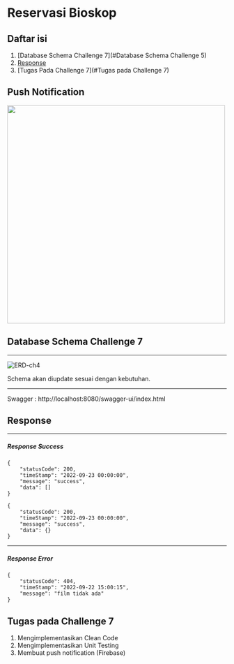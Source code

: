 # Reservasi Bioskop #

## Daftar isi ##
1. [Database Schema Challenge 7](#Database Schema Challenge 5)
2. [Response](#Response)
3. [Tugas Pada Challenge 7](#Tugas pada Challenge 7)

## Push Notification ##
<img height="500" src="https://user-images.githubusercontent.com/59663235/199898126-3477c0c2-1451-4bc2-b15c-f4df30aabd9d.gif">

## Database Schema Challenge 7 ##
<hr>
<img src="https://user-images.githubusercontent.com/59663235/193450349-86ca1d5e-5415-4703-819f-4db47d2d760b.png" alt="ERD-ch4"/>
<br>
<ul>
</ul>
Schema akan diupdate sesuai dengan kebutuhan.
<hr>

<p> 
    Swagger : <a>http://localhost:8080/swagger-ui/index.html</a>
</p>

## Response ##
<hr>
<h5> Response Success </h5>

```
{
    "statusCode": 200,
    "timeStamp": "2022-09-23 00:00:00",
    "message": "success",
    "data": []
}
```
```
{
    "statusCode": 200,
    "timeStamp": "2022-09-23 00:00:00",
    "message": "success",
    "data": {}
}
```

<hr>
<h5> Response Error </h5>

```
{
    "statusCode": 404,
    "timeStamp": "2022-09-22 15:00:15",
    "message": "film tidak ada"
}
```

## Tugas pada Challenge 7 ##
<ol>
    <li>Mengimplementasikan Clean Code</li>
    <li>Mengimplementasikan Unit Testing</li>
    <li>Membuat push notification (Firebase)</li>
</ol>